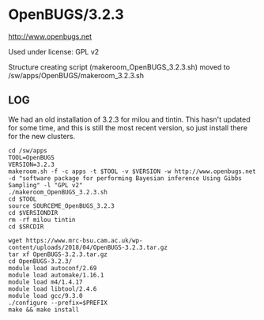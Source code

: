 OpenBUGS/3.2.3
========================

<http://www.openbugs.net>

Used under license:
GPL v2

Structure creating script (makeroom_OpenBUGS_3.2.3.sh) moved to /sw/apps/OpenBUGS/makeroom_3.2.3.sh

LOG
---

We had an old installation of 3.2.3 for milou and tintin.  This hasn't updated
for some time, and this is still the most recent version, so just install there
for the new clusters.


    cd /sw/apps
    TOOL=OpenBUGS
    VERSION=3.2.3
    makeroom.sh -f -c apps -t $TOOL -v $VERSION -w http://www.openbugs.net -d "software package for performing Bayesian inference Using Gibbs Sampling" -l "GPL v2"
    ./makeroom_OpenBUGS_3.2.3.sh 
    cd $TOOL
    source SOURCEME_OpenBUGS_3.2.3 
    cd $VERSIONDIR
    rm -rf milou tintin
    cd $SRCDIR

    wget https://www.mrc-bsu.cam.ac.uk/wp-content/uploads/2018/04/OpenBUGS-3.2.3.tar.gz
    tar xf OpenBUGS-3.2.3.tar.gz 
    cd OpenBUGS-3.2.3/
    module load autoconf/2.69
    module load automake/1.16.1
    module load m4/1.4.17
    module load libtool/2.4.6
    module load gcc/9.3.0
    ./configure --prefix=$PREFIX
    make && make install

